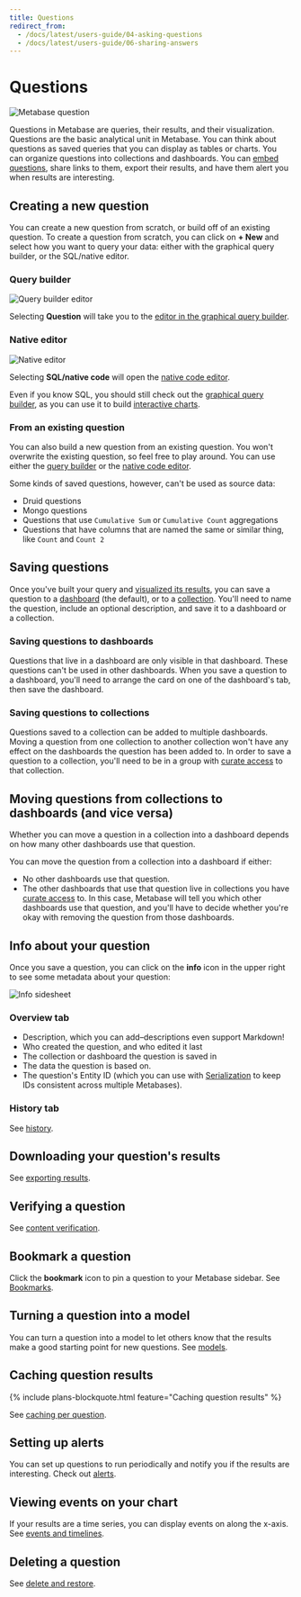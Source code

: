 ```yaml
---
title: Questions
redirect_from:
  - /docs/latest/users-guide/04-asking-questions
  - /docs/latest/users-guide/06-sharing-answers
---
```


# Questions

![Metabase question](./images/question.png)

Questions in Metabase are queries, their results, and their visualization. Questions are the basic analytical unit in Metabase. You can think about questions as saved queries that you can display as tables or charts. You can organize questions into collections and dashboards. You can [embed questions](../embedding/start.md), share links to them, export their results, and have them alert you when results are interesting.

## Creating a new question

You can create a new question from scratch, or build off of an existing question. To create a question from scratch, you can click on **+ New** and select how you want to query your data: either with the graphical query builder, or the SQL/native editor.

### Query builder

![Query builder editor](./images/editor.png)

Selecting **Question** will take you to the [editor in the graphical query builder](./query-builder/editor.md).

### Native editor

![Native editor](./images/native-editor.png)

Selecting **SQL/native code** will open the [native code editor](./native-editor/writing-sql.md).

Even if you know SQL, you should still check out the [graphical query builder](./query-builder/editor.md), as you can use it to build [interactive charts](https://www.metabase.com/learn/metabase-basics/querying-and-dashboards/questions/drill-through/).

### From an existing question

You can also build a new question from an existing question. You won't overwrite the existing question, so feel free to play around. You can use either the [query builder](./query-builder/editor.md) or the [native code editor](./native-editor/referencing-saved-questions-in-queries.md).

Some kinds of saved questions, however, can't be used as source data:

- Druid questions
- Mongo questions
- Questions that use `Cumulative Sum` or `Cumulative Count` aggregations
- Questions that have columns that are named the same or similar thing, like `Count` and `Count 2`

## Saving questions

Once you've built your query and [visualized its results](./visualizations/visualizing-results.md), you can save a question to a [dashboard](../dashboards/introduction.md) (the default), or to a [collection](../exploration-and-organization/collections.md). You'll need to name the question, include an optional description, and save it to a dashboard or a collection.

### Saving questions to dashboards

Questions that live in a dashboard are only visible in that dashboard. These questions can't be used in other dashboards. When you save a question to a dashboard, you'll need to arrange the card on one of the dashboard's tab, then save the dashboard.

### Saving questions to collections

Questions saved to a collection can be added to multiple dashboards. Moving a question from one collection to another collection won't have any effect on the dashboards the question has been added to. In order to save a question to a collection, you'll need to be in a group with [curate access](../permissions/collections.md/#curate-access) to that collection.

## Moving questions from collections to dashboards (and vice versa)

Whether you can move a question in a collection into a dashboard depends on how many other dashboards use that question.

You can move the question from a collection into a dashboard if either:

- No other dashboards use that question.
- The other dashboards that use that question live in collections you have [curate access](../permissions/collections.md/#curate-access) to. In this case, Metabase will tell you which other dashboards use that question, and you'll have to decide whether you're okay with removing the question from those dashboards.

## Info about your question

Once you save a question, you can click on the **info** icon in the upper right to see some metadata about your question:

![Info sidesheet](./images/info-sidesheet.png)

### Overview tab

- Description, which you can add–descriptions even support Markdown!
- Who created the question, and who edited it last
- The collection or dashboard the question is saved in
- The data the question is based on.
- The question's Entity ID (which you can use with [Serialization](../installation-and-operation/serialization.md) to keep IDs consistent across multiple Metabases).

### History tab

See [history](../exploration-and-organization/history.md).

## Downloading your question's results

See [exporting results](./exporting-results.md).

## Verifying a question

See [content verification](../exploration-and-organization/content-verification.md).

## Bookmark a question

Click the **bookmark** icon to pin a question to your Metabase sidebar. See [Bookmarks](../exploration-and-organization/exploration.md/#bookmarks).

## Turning a question into a model

You can turn a question into a model to let others know that the results make a good starting point for new questions. See [models](../data-modeling/models.md).

## Caching question results

{% include plans-blockquote.html feature="Caching question results" %}

See [caching per question](../configuring-metabase/caching.md/#question-caching-policy).

## Setting up alerts

You can set up questions to run periodically and notify you if the results are interesting. Check out [alerts](./alerts.md).

## Viewing events on your chart

If your results are a time series, you can display events on along the x-axis. See [events and timelines](../exploration-and-organization/events-and-timelines.md).

## Deleting a question

See [delete and restore](../exploration-and-organization/delete-and-restore.md).
